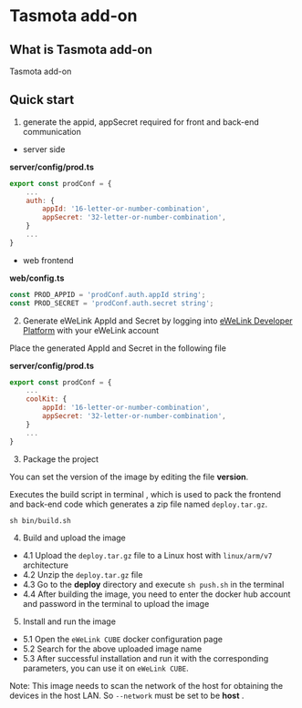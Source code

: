 # Tasmota add-on

## What is Tasmota add-on

Tasmota add-on

## Quick start

1. generate the appid, appSecret required for front and back-end communication

-   server side

**server/config/prod.ts**

```javascript
export const prodConf = {
    ...
    auth: {
        appId: '16-letter-or-number-combination',
        appSecret: '32-letter-or-number-combination',
    }
    ...
}
```

-   web frontend

**web/config.ts**

```javascript
const PROD_APPID = 'prodConf.auth.appId string';
const PROD_SECRET = 'prodConf.auth.secret string';
```

2. Generate eWeLink AppId and Secret by logging into [eWeLink Developer Platform](https://dev.ewelink.cc/) with your eWeLink account

Place the generated AppId and Secret in the following file

**server/config/prod.ts**

```javascript
export const prodConf = {
    ...
    coolKit: {
        appId: '16-letter-or-number-combination',
        appSecret: '32-letter-or-number-combination',
    }
    ...
}
```

3. Package the project

You can set the version of the image by editing the file **version**.

Executes the build script in terminal , which is used to pack the frontend and back-end code which generates a zip file named `deploy.tar.gz`.

```shell
sh bin/build.sh
```

4. Build and upload the image

-   4.1 Upload the `deploy.tar.gz` file to a Linux host with `linux/arm/v7` architecture
-   4.2 Unzip the `deploy.tar.gz` file
-   4.3 Go to the **deploy** directory and execute `sh push.sh` in the terminal
-   4.4 After building the image, you need to enter the docker hub account and password in the terminal to upload the image

5. Install and run the image

-   5.1 Open the `eWeLink CUBE` docker configuration page
-   5.2 Search for the above uploaded image name
-   5.3 After successful installation and run it with the corresponding parameters, you can use it on `eWeLink CUBE`.

Note: This image needs to scan the network of the host for obtaining the devices in the host LAN. So `--network` must be set to be **host** .
